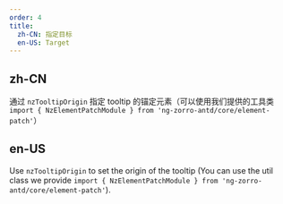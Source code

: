 ```yaml
---
order: 4
title:
  zh-CN: 指定目标
  en-US: Target
---
```


## zh-CN

通过 `nzTooltipOrigin` 指定 tooltip 的锚定元素（可以使用我们提供的工具类 `import { NzElementPatchModule } from 'ng-zorro-antd/core/element-patch'`）

## en-US

Use `nzTooltipOrigin` to set the origin of the tooltip (You can use the util class we provide `import { NzElementPatchModule } from 'ng-zorro-antd/core/element-patch'`).
